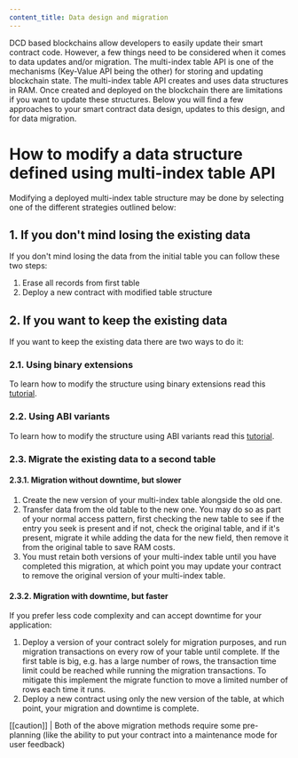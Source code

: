 ```yaml
---
content_title: Data design and migration
---
```


DCD based blockchains allow developers to easily update their smart contract code. However, a few things need to be considered when it comes to data updates and/or migration. The multi-index table API is one of the mechanisms (Key-Value API being the other) for storing and updating blockchain state. The multi-index table API creates and uses data structures in RAM. Once created and deployed on the blockchain there are limitations if you want to update these structures. Below you will find a few approaches to your smart contract data design, updates to this design, and for data migration.

# How to modify a data structure defined using multi-index table API

Modifying a deployed multi-index table structure may be done by selecting one of the different strategies outlined below:

## 1. If you don't mind losing the existing data

If you don't mind losing the data from the initial table you can follow these two steps:

1. Erase all records from first table
2. Deploy a new contract with modified table structure

## 2. If you want to keep the existing data

If you want to keep the existing data there are two ways to do it:

### 2.1. Using binary extensions

To learn how to modify the structure using binary extensions read this [tutorial](../09_tutorials/01_binary-extension.md).

### 2.2. Using ABI variants

To learn how to modify the structure using ABI variants read this [tutorial](../09_tutorials/02_abi-variants.md).

### 2.3. Migrate the existing data to a second table

#### 2.3.1. Migration without downtime, but slower

1. Create the new version of your multi-index table alongside the old one.
2. Transfer data from the old table to the new one. You may do so as part of your normal access pattern, first checking the new table to see if the entry you seek is present and if not, check the original table, and if it's present, migrate it while adding the data for the new field, then remove it from the original table to save RAM costs.
3. You must retain both versions of your multi-index table until you have completed this migration, at which point you may update your contract to remove the original version of your multi-index table.

#### 2.3.2. Migration with downtime, but faster

If you prefer less code complexity and can accept downtime for your application:

1. Deploy a version of your contract solely for migration purposes, and run migration transactions on every row of your table until complete. If the first table is big, e.g. has a large number of rows, the transaction time limit could be reached while running the  migration transactions. To mitigate this implement the migrate function to move a limited number of rows each time it runs.
2. Deploy a new contract using only the new version of the table, at which point, your migration and downtime is complete.

[[caution]]
| Both of the above migration methods require some pre-planning (like the ability to put your contract into a maintenance mode for user feedback)
